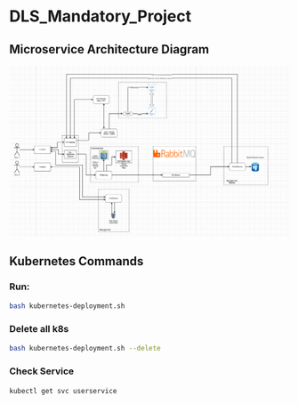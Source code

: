 # DLS_Mandatory_Project

## Microservice Architecture Diagram
![alt text](/imgs/MicroService%20DLS-V01.6.png "Microservice Architecture Diagram")
 

 
## Kubernetes Commands

### Run:
 ``` bash
 bash kubernetes-deployment.sh
 ```
### Delete all k8s
``` bash
bash kubernetes-deployment.sh --delete
```
### Check Service
``` bash
kubectl get svc userservice 
``` 

